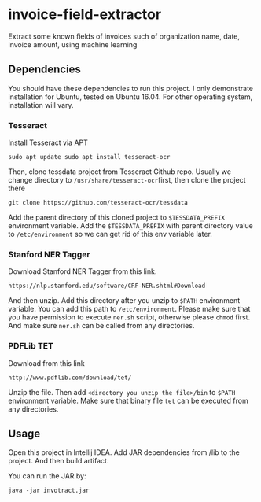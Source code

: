 # invoice-field-extractor
Extract some known fields of invoices such of organization name, date, invoice amount, using machine learning

## Dependencies

You should have these dependencies to run this project. I only demonstrate installation for Ubuntu, tested on Ubuntu 16.04.
For other operating system, installation will vary.

### Tesseract

Install Tesseract via APT

    sudo apt update sudo apt install tesseract-ocr

Then, clone tessdata project from Tesseract Github repo.
Usually we change directory to `/usr/share/tesseract-ocr`first, then clone the project there

    git clone https://github.com/tesseract-ocr/tessdata

Add the parent directory of this cloned project to `$TESSDATA_PREFIX` environment variable.
Add the `$TESSDATA_PREFIX` with parent directory value to `/etc/environment` so we can get rid of this env variable later.

### Stanford NER Tagger

Download Stanford NER Tagger from this link.

    https://nlp.stanford.edu/software/CRF-NER.shtml#Download

And then unzip. Add this directory after you unzip to `$PATH` environment variable. You can add this path to `/etc/environment`.
Please make sure that you have permission to execute `ner.sh` script, otherwise please `chmod` first.
And make sure `ner.sh` can be called from any directories.

### PDFLib TET

Download from this link

    http://www.pdflib.com/download/tet/

Unzip the file. Then add `<directory you unzip the file>/bin` to `$PATH` environment variable. Make sure that binary file `tet` can be executed from any directories.

## Usage

Open this project in Intellij IDEA. Add JAR dependencies from /lib to the project.
And then build artifact.

You can run the JAR by:

    java -jar invotract.jar